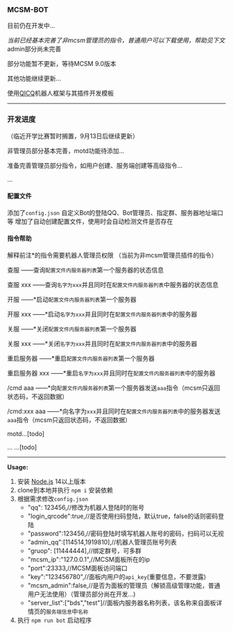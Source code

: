 ### MCSM-BOT 
目前仍在开发中...

*当前已经基本完善了非mcsm管理员的指令，普通用户可以下载使用，帮助见下文*
admin部分尚未完善

部分功能暂不更新，等待MCSM 9.0版本

其他功能继续更新...

使用[QICQ](https://github.com/takayama-lily/oicq)机器人框架与其插件开发模板

----
### 开发进度

（临近开学比赛暂时搁置，9月13日后继续更新）

非管理员部分基本完善，motd功能待添加...

准备完善管理员部分指令，如用户创建、服务端创建等高级指令...

...


#### 配置文件
添加了`config.json`
自定义Bot的登陆QQ、Bot管理员、指定群、服务器地址端口等
增加了自动创建配置文件，使用时会自动检测文件是否存在

#### 指令帮助
解释前注*的指令需要机器人管理员权限
（当前为非mcsm管理员插件的指令）

查服  ——查询`配置文件内服务器列表`第一个服务器的状态信息

查服 xxx  ——查询`名字为xxx`并且同时在`配置文件内服务器列表`中服务器的状态信息

开服  ——*启动`配置文件内服务器列表`第一个服务器

开服 xxx  ——*启动`名字为xxx`并且同时在`配置文件内服务器列表`中的服务器

关服  ——*关闭`配置文件内服务器列表`第一个服务器

关服 xxx  ——*关闭`名字为xxx`并且同时在`配置文件内服务器列表`中的服务器

重启服务器  ——*重启`配置文件内服务器列表`第一个服务器

重启服务器 xxx  ——*重启`名字为xxx`并且同时在`配置文件内服务器列表`中的服务器

/cmd aaa  ——*向`配置文件内服务器列表`第一个服务器发送`aaa`指令（mcsm只返回状态码，不返回数据）

/cmd:xxx aaa  ——*向名字为`xxx`并且同时在`配置文件内服务器列表`中的服务器发送`aaa`指令（mcsm只返回状态码，不返回数据）

motd...[todo]

... ...[todo]

----

**Usage:**

1. 安装 [Node.js](https://nodejs.org/) 14以上版本  
2. clone到本地并执行 `npm i` 安装依赖
3. 根据需求修改`config.json`
    - "qq": 123456,//修改为机器人登陆时的账号
    - "login_qrcode":true,//是否使用扫码登陆，默认true，false的话则密码登陆
    - "password":123456,//密码登陆时填写机器人账号的密码，扫码可以无视
    - "admin_qq":[114514,1919810],//机器人管理员账号列表
    - "gruop": [11444444],//绑定群号，可多群
    - "mcsm_ip":"127.0.0.1",//MCSM面板所在的ip
    - "port":23333,//MCSM面板访问端口
    - "key":"123456780",//面板内用户的`api_key`(重要信息，不要泄露)
    - "mcsm_admin":false,//是否为面板的管理员（解锁高级管理功能，普通用户无法使用）（管理员部分尚在开发...)
    - "server_list":["bds","test"]//面板内服务器名称列表，该名称来自面板详情页的`服务端信息`中`名称`
4. 执行 `npm run bot` 启动程序

